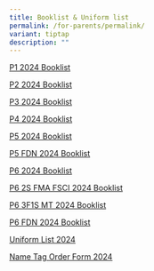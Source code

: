 ```yaml
---
title: Booklist & Uniform list
permalink: /for-parents/permalink/
variant: tiptap
description: ""
---
```

<p><a href="/files/P1_2024_BOOKLIST.pdf" rel="noopener noreferrer nofollow" target="_blank">P1 2024 Booklist</a></p><p><a href="/files/P2_2024_BOOKLIST.pdf" rel="noopener noreferrer nofollow" target="_blank">P2 2024 Booklist</a></p><p><a href="/files/P3_2024_BOOKLIST.pdf" rel="noopener noreferrer nofollow" target="_blank">P3 2024 Booklist</a></p><p><a href="/files/P4_2024_BOOKLIST.pdf" rel="noopener noreferrer nofollow" target="_blank">P4 2024 Booklist</a></p><p><a href="/files/P5_2024_BOOKLIST.pdf" rel="noopener noreferrer nofollow" target="_blank">P5 2024 Booklist</a></p><p><a href="/files/P5__FDN__2024_BOOKLIST.pdf" rel="noopener noreferrer nofollow" target="_blank">P5 FDN 2024 Booklist</a></p><p><a href="/files/P6_2024_BOOKLIST.pdf" rel="noopener noreferrer nofollow" target="_blank">P6 2024 Booklist</a></p><p><a href="/files/P6__2S_FMA_FSCI__2024_BOOKLIST.pdf" rel="noopener noreferrer nofollow" target="_blank">P6 2S FMA FSCI 2024 Booklist</a></p><p><a href="/files/P6__3F1S_MT__2024_BOOKLIST.pdf" rel="noopener noreferrer nofollow" target="_blank">P6 3F1S MT 2024 Booklist</a></p><p><a href="/files/P6__FDN__2024_BOOKLIST.pdf" rel="noopener noreferrer nofollow" target="_blank">P6 FDN 2024 Booklist</a></p><p><a href="/files/2024_UNIFORM_LIST.pdf" rel="noopener noreferrer nofollow" target="_blank">Uniform List 2024</a></p><p><a href="/files/2024_NAME_TAG_ORDER_FORM.pdf" rel="noopener noreferrer nofollow" target="_blank">Name Tag Order Form 2024</a></p>